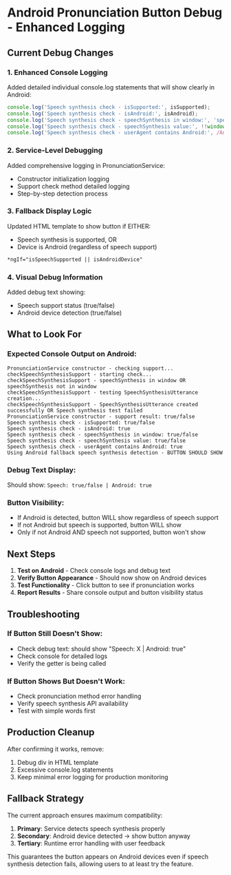# Android Pronunciation Button Debug - Enhanced Logging

## Current Debug Changes

### 1. Enhanced Console Logging
Added detailed individual console.log statements that will show clearly in Android:

```typescript
console.log('Speech synthesis check - isSupported:', isSupported);
console.log('Speech synthesis check - isAndroid:', isAndroid);
console.log('Speech synthesis check - speechSynthesis in window:', 'speechSynthesis' in window);
console.log('Speech synthesis check - speechSynthesis value:', !!window.speechSynthesis);
console.log('Speech synthesis check - userAgent contains Android:', /Android/i.test(navigator.userAgent));
```

### 2. Service-Level Debugging
Added comprehensive logging in PronunciationService:

- Constructor initialization logging
- Support check method detailed logging
- Step-by-step detection process

### 3. Fallback Display Logic
Updated HTML template to show button if EITHER:
- Speech synthesis is supported, OR
- Device is Android (regardless of speech support)

```html
*ngIf="isSpeechSupported || isAndroidDevice"
```

### 4. Visual Debug Information
Added debug text showing:
- Speech support status (true/false)
- Android device detection (true/false)

## What to Look For

### Expected Console Output on Android:
```
PronunciationService constructor - checking support...
checkSpeechSynthesisSupport - starting check...
checkSpeechSynthesisSupport - speechSynthesis in window OR speechSynthesis not in window
checkSpeechSynthesisSupport - testing SpeechSynthesisUtterance creation...
checkSpeechSynthesisSupport - SpeechSynthesisUtterance created successfully OR Speech synthesis test failed
PronunciationService constructor - support result: true/false
Speech synthesis check - isSupported: true/false
Speech synthesis check - isAndroid: true
Speech synthesis check - speechSynthesis in window: true/false
Speech synthesis check - speechSynthesis value: true/false
Speech synthesis check - userAgent contains Android: true
Using Android fallback speech synthesis detection - BUTTON SHOULD SHOW
```

### Debug Text Display:
Should show: `Speech: true/false | Android: true`

### Button Visibility:
- If Android is detected, button WILL show regardless of speech support
- If not Android but speech is supported, button WILL show
- Only if not Android AND speech not supported, button won't show

## Next Steps

1. **Test on Android** - Check console logs and debug text
2. **Verify Button Appearance** - Should now show on Android devices
3. **Test Functionality** - Click button to see if pronunciation works
4. **Report Results** - Share console output and button visibility status

## Troubleshooting

### If Button Still Doesn't Show:
- Check debug text: should show "Speech: X | Android: true"
- Check console for detailed logs
- Verify the getter is being called

### If Button Shows But Doesn't Work:
- Check pronunciation method error handling
- Verify speech synthesis API availability
- Test with simple words first

## Production Cleanup

After confirming it works, remove:
1. Debug div in HTML template
2. Excessive console.log statements
3. Keep minimal error logging for production monitoring

## Fallback Strategy

The current approach ensures maximum compatibility:
1. **Primary**: Service detects speech synthesis properly
2. **Secondary**: Android device detected → show button anyway
3. **Tertiary**: Runtime error handling with user feedback

This guarantees the button appears on Android devices even if speech synthesis detection fails, allowing users to at least try the feature.
